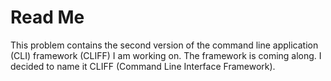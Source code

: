 # Read Me

This problem contains the second version of the command line application (CLI) framework (CLIFF) I am working on. The framework is coming along. I decided to name it CLIFF (Command Line Interface Framework).